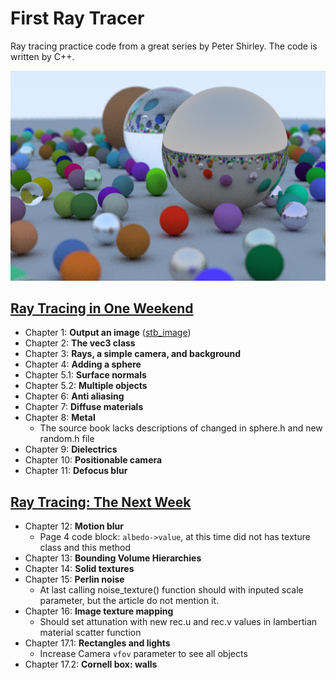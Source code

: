 # First Ray Tracer

Ray tracing practice code from a great series by Peter Shirley. The code is written by C++.

![](image/main.png)

## [Ray Tracing in One Weekend](https://github.com/RayTracing/InOneWeekend)
* Chapter 1: **Output an image** ([stb_image](https://github.com/nothings/stb/blob/master/stb_image.h))
* Chapter 2: **The vec3 class**
* Chapter 3: **Rays, a simple camera, and background**
* Chapter 4: **Adding a sphere**
* Chapter 5.1: **Surface normals**
* Chapter 5.2: **Multiple objects**
* Chapter 6: **Anti aliasing**
* Chapter 7: **Diffuse materials**
* Chapter 8: **Metal**
  * The source book lacks descriptions of changed in sphere.h and new random.h file
* Chapter 9: **Dielectrics**
* Chapter 10: **Positionable camera**
* Chapter 11: **Defocus blur**

## [Ray Tracing: The Next Week](https://github.com/RayTracing/TheNextWeek)

* Chapter 12: **Motion blur** 
  * Page 4 code block: `albedo->value`, at this time did not has texture class and this method
* Chapter 13: **Bounding Volume Hierarchies**
* Chapter 14: **Solid textures**
* Chapter 15: **Perlin noise**
  * At last calling noise_texture() function should with inputed scale parameter, but the article do not mention it.
* Chapter 16: **Image texture mapping**
  * Should set attunation with new rec.u and rec.v values in lambertian material scatter function
* Chapter 17.1: **Rectangles and lights**
  * Increase Camera `vfov` parameter to see all objects
* Chapter 17.2: **Cornell box: walls**
